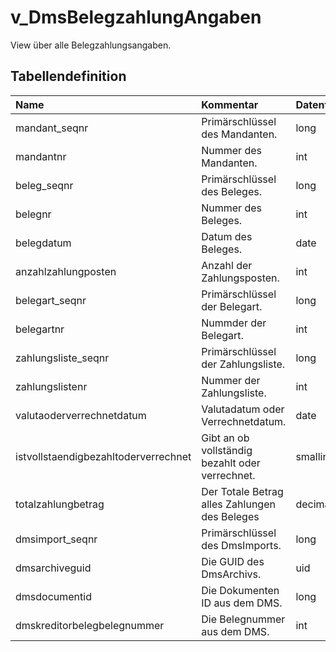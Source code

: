 # v_DmsBelegzahlungAngaben

View über alle Belegzahlungsangaben.

## Tabellendefinition

| Name                                 | Kommentar                                       | Datentyp | Länge | Nullable |
| :----------------------------------- | :---------------------------------------------- | :------- | ----: | :------: |
| mandant_seqnr                        | Primärschlüssel des Mandanten.                  | long     |    64 |    N     |
| mandantnr                            | Nummer des Mandanten.                           | int      |    32 |    N     |
| beleg_seqnr                          | Primärschlüssel des Beleges.                    | long     |   100 |    N     |
| belegnr                              | Nummer des Beleges.                             | int      |   100 |    N     |
| belegdatum                           | Datum des Beleges.                              | date     |    20 |    N     |
| anzahlzahlungposten                  | Anzahl der Zahlungsposten.                      | int      |    20 |    N     |
| belegart_seqnr                       | Primärschlüssel der Belegart.                   | long     |    20 |    N     |
| belegartnr                           | Nummder der Belegart.                           | int      |   100 |    N     |
| zahlungsliste_seqnr                  | Primärschlüssel der Zahlungsliste.              | long     |   100 |    J     |
| zahlungslistenr                      | Nummer der Zahlungsliste.                       | int      |    32 |    J     |
| valutaoderverrechnetdatum            | Valutadatum oder Verrechnetdatum.               | date     |       |    J     |
| istvollstaendigbezahltoderverrechnet | Gibt an ob vollständig bezahlt oder verrechnet. | smallint |    16 |    N     |
| totalzahlungbetrag                   | Der Totale Betrag alles Zahlungen des Beleges   | decimal  |  12,2 |    N     |
| dmsimport_seqnr                      | Primärschlüssel des DmsImports.                 | long     |    64 |    J     |
| dmsarchiveguid                       | Die GUID des DmsArchivs.                        | uid      |       |    J     |
| dmsdocumentid                        | Die Dokumenten ID aus dem DMS.                  | long     |    64 |    J     |
| dmskreditorbelegbelegnummer          | Die Belegnummer aus dem DMS.                    | int      |    32 |    J     |
